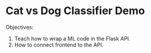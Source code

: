 # Cat vs Dog Classifier Demo

Objectives: 
1. Teach how to wrap a ML code in the Flask API.
2. How to connect frontend to the API.
